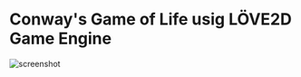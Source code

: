 # Conway's Game of Life usig LÖVE2D Game Engine

![screenshot](https://user-images.githubusercontent.com/72100891/163721195-0c73b6c0-0b67-4a75-a96e-8d9d0468868a.png)
